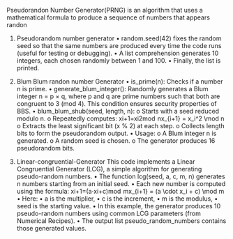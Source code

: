 Pseudorandon Number Generator(PRNG) is an algorithm that uses a mathematical formula to produce a sequence of numbers that appears randon 

1) Pseudorandom number generator
   •	random.seed(42) fixes the random seed so that the same numbers are produced every time the code runs (useful for testing or debugging).
•	A list comprehension generates 10 integers, each chosen randomly between 1 and 100.
•	Finally, the list is printed.


2) Blum Blum randon number Generator
•	is_prime(n): Checks if a number n is prime.
•	generate_blum_integer(): Randomly generates a Blum integer n = p × q, where p and q are prime numbers such that both are congruent to 3 (mod 4). This condition ensures security properties of BBS.
•	blum_blum_shub(seed, length, n):
o	Starts with a seed reduced modulo n.
o	Repeatedly computes:
xi+1=xi2mod  nx_{i+1} = x_i^2 \mod n 
o	Extracts the least significant bit (x % 2) at each step.
o	Collects length bits to form the pseudorandom output.
•	Usage:
o	A Blum integer n is generated.
o	A random seed is chosen.
o	The generator produces 16 pseudorandom bits.



3) Linear-congruential-Generator
This code implements a Linear Congruential Generator (LCG), a simple algorithm for generating pseudo-random numbers.
•	The function lcg(seed, a, c, m, n) generates n numbers starting from an initial seed.
•	Each new number is computed using the formula:
xi+1=(a⋅xi+c)mod  mx_{i+1} = (a \cdot x_i + c) \mod m 
•	Here:
•	a is the multiplier,
•	c is the increment,
•	m is the modulus,
•	seed is the starting value.
•	In this example, the generator produces 10 pseudo-random numbers using common LCG parameters (from Numerical Recipes).
•	The output list pseudo_random_numbers contains those generated values.

   

